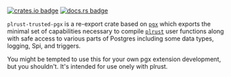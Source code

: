 [![crates.io badge](https://img.shields.io/crates/v/plrust-trusted-pgx.svg)](https://crates.io/crates/plrust-trusted-pgx)
[![docs.rs badge](https://docs.rs/pgx/badge.svg)](https://docs.rs/plrust-trusted-pgx)

`plrust-trusted-pgx` is a re-export crate based on [`pgx`](https://crates.io/crates/pgx) which exports the minimal set
of capabilities necessary to compile [`plrust`](https://github.com/tcdi/plrust) user functions along with safe access to
various parts of Postgres including some data types, logging, Spi, and triggers.

You might be tempted to use this for your own pgx extension development, but you shouldn't.  It's intended for use onely
with plrust.